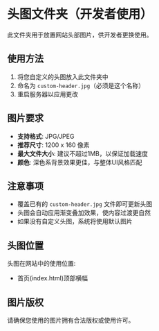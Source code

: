 # 头图文件夹（开发者使用）

此文件夹用于放置网站头部图片，供开发者更换使用。

## 使用方法

1. 将您自定义的头图放入此文件夹中
2. 命名为 `custom-header.jpg`（必须是这个名称）
3. 重启服务器以应用更改

## 图片要求

- **支持格式**: JPG/JPEG
- **推荐尺寸**: 1200 x 160 像素
- **最大文件大小**: 建议不超过1MB，以保证加载速度
- **颜色**: 深色系背景效果更佳，与整体UI风格匹配

## 注意事项

- 覆盖已有的 `custom-header.jpg` 文件即可更新头图
- 头图会自动应用渐变叠加效果，使内容过渡更自然
- 如果没有自定义头图，系统将使用默认图片

## 头图位置

头图在网站中的使用位置:
- 首页(index.html)顶部横幅

## 图片版权

请确保您使用的图片拥有合法版权或使用许可。 